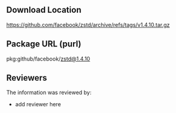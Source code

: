 ## Download Location

https://github.com/facebook/zstd/archive/refs/tags/v1.4.10.tar.gz

## Package URL (purl)

pkg:github/facebook/zstd@1.4.10

## Reviewers

The information was reviewed by:

* add reviewer here
